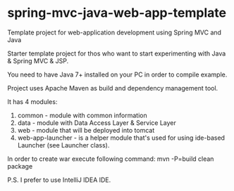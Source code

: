spring-mvc-java-web-app-template
=================================

Template project for web-application development using Spring MVC and Java

Starter template project for thos who want to start experimenting with Java & Spring MVC & JSP.

You need to have Java 7+ installed on your PC in order to compile example.

Project uses Apache Maven as build and dependency management tool.

It has 4 modules:
1. common - module with common information
2. data - module with Data Access Layer & Service Layer
3. web - module that will be deployed into tomcat
4. web-app-launcher - is a helper module that's used for using ide-based Launcher (see Launcher class).

In order to create war execute following command: mvn -P=build clean package

P.S. I prefer to use IntelliJ IDEA IDE.
